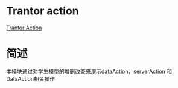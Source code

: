 # Trantor action

[Trantor Action](https://trantor-interactive-doc.app.terminus.io/doc/marked/developer-guide-business-dimension)

# 简述
本模块通过对学生模型的增删改查来演示dataAction，serverAction 和DataAction相关操作




